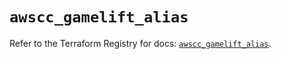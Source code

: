 # `awscc_gamelift_alias`

Refer to the Terraform Registry for docs: [`awscc_gamelift_alias`](https://registry.terraform.io/providers/hashicorp/awscc/0.70.0/docs/resources/gamelift_alias).
